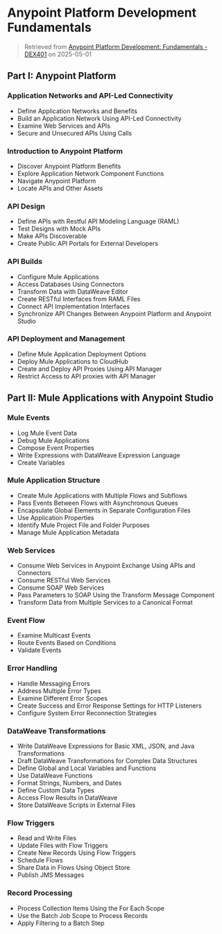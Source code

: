 # Anypoint Platform Development Fundamentals

> Retrieved from [Anypoint Platform Development: Fundamentals - DEX401](https://trailheadacademy.salesforce.com/classes/DEX401-mulesoft-development-fundamentals) on 2025-05-01

## Part I: Anypoint Platform

### Application Networks and API-Led Connectivity

- Define Application Networks and Benefits
- Build an Application Network Using API-Led Connectivity
- Examine Web Services and APIs 
- Secure and Unsecured APIs Using Calls

### Introduction to Anypoint Platform

- Discover Anypoint Platform Benefits
- Explore Application Network Component Functions
- Navigate Anypoint Platform
- Locate APIs and Other Assets

### API Design

- Define APIs with Restful API Modeling Language (RAML)
- Test Designs with Mock APIs
- Make APIs Discoverable 
- Create Public API Portals for External Developers

### API Builds

- Configure Mule Applications
- Access Databases Using Connectors
- Transform Data with DataWeave Editor
- Create RESTful Interfaces from RAML Files
- Connect API Implementation Interfaces
- Synchronize API Changes Between Anypoint Platform and Anypoint Studio

### API Deployment and Management

- Define Mule Application Deployment Options
- Deploy Mule Applications to CloudHub
- Create and Deploy API Proxies Using API Manager
- Restrict Access to API proxies with API Manager

## Part II: Mule Applications with Anypoint Studio

### Mule Events

- Log Mule Event Data
- Debug Mule Applications
- Compose Event Properties
- Write Expressions with DataWeave Expression Language
- Create Variables

### Mule Application Structure

- Create Mule Applications with Multiple Flows and Subflows
- Pass Events Between Flows with Asynchronous Queues
- Encapsulate Global Elements in Separate Configuration Files
- Use Application Properties
- Identify Mule Project File and Folder Purposes
- Manage Mule Application Metadata

### Web Services

- Consume Web Services in Anypoint Exchange Using APIs and Connectors
- Consume RESTful Web Services
- Consume SOAP Web Services
- Pass Parameters to SOAP Using the Transform Message Component
- Transform Data from Multiple Services to a Canonical Format

### Event Flow

- Examine Multicast Events
- Route Events Based on Conditions
- Validate Events

### Error Handling

- Handle Messaging Errors
- Address Multiple Error Types
- Examine Different Error Scopes
- Create Success and Error Response Settings for HTTP Listeners
- Configure System Error Reconnection Strategies

### DataWeave Transformations

- Write DataWeave Expressions for Basic XML, JSON, and Java Transformations
- Draft DataWeave Transformations for Complex Data Structures
- Define Global and Local Variables and Functions
- Use DataWeave Functions
- Format Strings, Numbers, and Dates
- Define Custom Data Types
- Access Flow Results in DataWeave
- Store DataWeave Scripts in External Files

### Flow Triggers

- Read and Write Files
- Update Files with Flow Triggers
- Create New Records Using Flow Triggers
- Schedule Flows
- Share Data in Flows Using Object Store
- Publish JMS Messages

### Record Processing

- Process Collection Items Using the For Each Scope
- Use the Batch Job Scope to Process Records
- Apply Filtering to a Batch Step